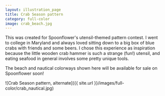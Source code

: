 ```yaml
---
layout: illustration_page
title: Crab Season pattern
category: full-color
image: crab_beach.jpg
---
```


This was created for Spoonflower's utensil-themed pattern contest. I went to college in Maryland and always loved sitting down to a big box of blue crabs with friends and some beers. I chose this experience as inspiration because the little wooden crab hammer is such a strange (fun!) utensil, and eating seafood in general involves some pretty unique tools. 

The beach and nautical colorways shown here will be available for sale on Spoonflower soon! 

![Crab Season pattern, alternate]({{ site.url }}/images/full-color/crab_nautical.jpg)
